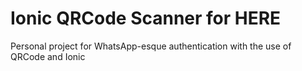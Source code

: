# Ionic QRCode Scanner for HERE

Personal project for WhatsApp-esque authentication with the use of QRCode and Ionic
